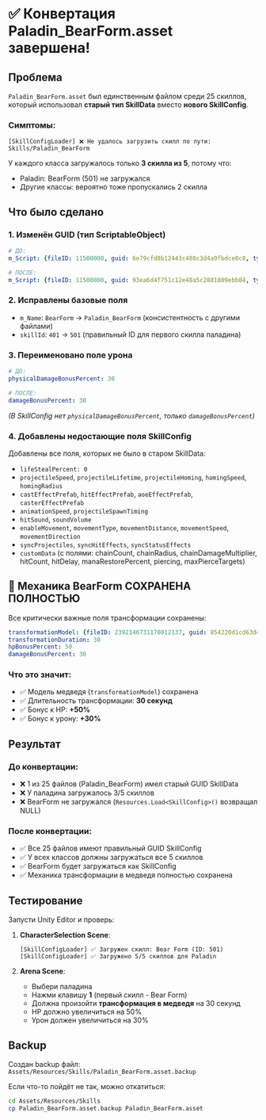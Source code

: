 # ✅ Конвертация Paladin_BearForm.asset завершена!

## Проблема
`Paladin_BearForm.asset` был единственным файлом среди 25 скиллов, который использовал **старый тип SkillData** вместо **нового SkillConfig**.

### Симптомы:
```
[SkillConfigLoader] ❌ Не удалось загрузить скилл по пути: Skills/Paladin_BearForm
```

У каждого класса загружалось только **3 скилла из 5**, потому что:
- Paladin: BearForm (501) не загружался
- Другие классы: вероятно тоже пропускались 2 скилла

## Что было сделано

### 1. Изменён GUID (тип ScriptableObject)
```yaml
# ДО:
m_Script: {fileID: 11500000, guid: 6e79cfd8b12443c408c3d4a9fbdce0c8, type: 3}  # SkillData (СТАРЫЙ)

# ПОСЛЕ:
m_Script: {fileID: 11500000, guid: 93ea6d4f751c12e48a5c2881809ebb04, type: 3}  # SkillConfig (НОВЫЙ)
```

### 2. Исправлены базовые поля
- `m_Name`: `BearForm` → `Paladin_BearForm` (консистентность с другими файлами)
- `skillId`: `401` → `501` (правильный ID для первого скилла паладина)

### 3. Переименовано поле урона
```yaml
# ДО:
physicalDamageBonusPercent: 30

# ПОСЛЕ:
damageBonusPercent: 30
```
*(В SkillConfig нет `physicalDamageBonusPercent`, только `damageBonusPercent`)*

### 4. Добавлены недостающие поля SkillConfig
Добавлены все поля, которых не было в старом SkillData:
- `lifeStealPercent: 0`
- `projectileSpeed`, `projectileLifetime`, `projectileHoming`, `homingSpeed`, `homingRadius`
- `castEffectPrefab`, `hitEffectPrefab`, `aoeEffectPrefab`, `casterEffectPrefab`
- `animationSpeed`, `projectileSpawnTiming`
- `hitSound`, `soundVolume`
- `enableMovement`, `movementType`, `movementDistance`, `movementSpeed`, `movementDirection`
- `syncProjectiles`, `syncHitEffects`, `syncStatusEffects`
- `customData` (с полями: chainCount, chainRadius, chainDamageMultiplier, hitCount, hitDelay, manaRestorePercent, piercing, maxPierceTargets)

## 🐻 Механика BearForm СОХРАНЕНА ПОЛНОСТЬЮ

Все критически важные поля трансформации сохранены:

```yaml
transformationModel: {fileID: 2392146731170012137, guid: 854220d1cd63d4049a99e4c4ec58555e, type: 3}
transformationDuration: 30
hpBonusPercent: 50
damageBonusPercent: 30
```

### Что это значит:
- ✅ Модель медведя (`transformationModel`) сохранена
- ✅ Длительность трансформации: **30 секунд**
- ✅ Бонус к HP: **+50%**
- ✅ Бонус к урону: **+30%**

## Результат

### До конвертации:
- ❌ 1 из 25 файлов (Paladin_BearForm) имел старый GUID SkillData
- ❌ У паладина загружалось 3/5 скиллов
- ❌ BearForm не загружался (`Resources.Load<SkillConfig>()` возвращал NULL)

### После конвертации:
- ✅ Все 25 файлов имеют правильный GUID SkillConfig
- ✅ У всех классов должны загружаться все 5 скиллов
- ✅ BearForm будет загружаться как SkillConfig
- ✅ Механика трансформации в медведя полностью сохранена

## Тестирование

Запусти Unity Editor и проверь:

1. **CharacterSelection Scene**:
   ```
   [SkillConfigLoader] ✅ Загружен скилл: Bear Form (ID: 501)
   [SkillConfigLoader] ✅ Загружено 5/5 скиллов для Paladin
   ```

2. **Arena Scene**:
   - Выбери паладина
   - Нажми клавишу **1** (первый скилл - Bear Form)
   - Должна произойти **трансформация в медведя** на 30 секунд
   - HP должно увеличиться на 50%
   - Урон должен увеличиться на 30%

## Backup

Создан backup файл: `Assets/Resources/Skills/Paladin_BearForm.asset.backup`

Если что-то пойдёт не так, можно откатиться:
```bash
cd Assets/Resources/Skills
cp Paladin_BearForm.asset.backup Paladin_BearForm.asset
```
